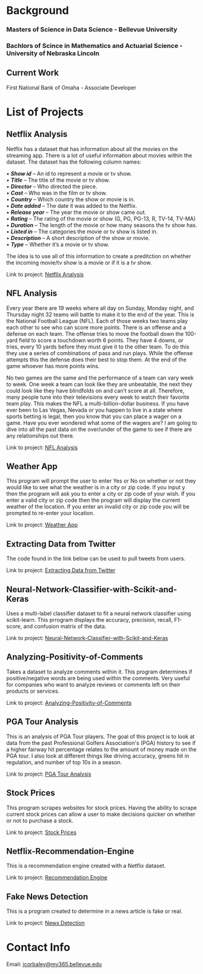 # Background


### Masters of Science in Data Science - Bellevue University

### Bachlors of Scince in Mathematics and Actuarial Science - University of Nebraska Lincoln

## Current Work

First National Bank of Omaha - Associate Developer

# List of Projects


## Netflix Analysis 

Netflix has a dataset that has information about all the movies on the streaming app. There is a lot of useful information about movies within the dataset. The dataset has the following column names:

• ***Show id*** – An id to represent a movie or tv show.<br/>
• ***Title*** – The title of the movie or tv show.<br/>
• ***Director*** – Who directed the piece.<br/>
• ***Cast*** – Who was in the film or tv show.<br/>
• ***Country*** – Which country the show or movie is in.<br/>
• ***Date added*** – The date it was added to the Netflix.<br/>
• ***Release year*** – The year the movie or show came out.<br/>
• ***Rating*** – The rating of the movie or show (G, PG, PG-13, R, TV-14, TV-MA)<br/>
• ***Duration*** – The length of the movie or how many seasons the tv show has.<br/>
• ***Listed in*** – The categories the movie or tv show is listed in.<br/>
• ***Description*** – A short description of the show or movie.<br/>
• ***Type*** – Whether it’s a movie or tv show.

The idea is to use all of this information to create a preditction on whether the incoming movie/tv show is a movie or if it is a tv show.

Link to project: [Netflix Analysis](https://github.com/jcorbaley/Netflix-Analysis)

## NFL Analysis

Every year there are 19 weeks where all day on Sunday, Monday night, and Thursday night 32 teams will battle to make it to the end of the year. This is the National Football League (NFL). Each of those weeks two teams play each other to see who can score more points. There is an offense and a defense on each team. The offense tries to move the football down the 100-yard field to score a touchdown worth 6 points. They have 4 downs, or tries, every 10 yards before they must give it to the other team. To do this they use a series of combinations of pass and run plays. While the offense attempts this the defense does their best to stop them. At the end of the game whoever has more points wins.

No two games are the same and the performance of a team can vary week to week. One week a team can look like they are unbeatable, the next they could look like they have blindfolds on and can’t score at all. Therefore, many people tune into their televisions every week to watch their favorite team play. This makes the NFL a multi-billion-dollar business. If you have ever been to Las Vegas, Nevada or you happen to live in a state where sports betting is legal, then you know that you can place a wager on a game. Have you ever wondered what some of the wagers are? I am going to dive into all the past data on the over/under of the game to see if there are any relationships out there.

Link to project: [NFL Analysis](https://github.com/jcorbaley/NFL-Analysis)

## Weather App

This program will prompt the user to enter Yes or No on whether or not they would like to see what the weather is in a city or zip code. If you input y then the program will ask you to enter a city or zip code of your wish. If you enter a valid city or zip code then the program will display the current weather of the location. If you enter an invalid city or zip code you will be prompted to re-enter your location.

Link to project: [Weather App](https://github.com/jcorbaley/Weather-App)

## Extracting Data from Twitter

The code found in the link below can be used to pull tweets from users.

Link to project: [Extracting Data from Twitter](https://github.com/jcorbaley/Extracting-Data-from-Twitter)

## Neural-Network-Classifier-with-Scikit-and-Keras

Uses a multi-label classifier dataset to fit a neural network classifier using scikit-learn. This prrogram displays the accuracy, precision, recall, F1-score, and confusion matrix of the data. 

Link to project: [Neural-Network-Classifier-with-Scikit-and-Keras](https://github.com/jcorbaley/Neural-Network-Classifier-with-Scikit-and-Keras)

## Analyzing-Positivity-of-Comments

Takes a dataset to analyze comments within it. This program determines if positive/negative words are being used within the comments. Very useful for companies who want to analyze reviews or comments left on their products or services.

Link to project: [Analyzing-Positivity-of-Comments](https://github.com/jcorbaley/Analyzing-Positivity-of-Comments)

## PGA Tour Analysis

This is an analysis of PGA Tour players. The goal of this project is to look at data from the past Professional Golfers Association's (PGA) history to see if a higher fairway hit percentage relates to the amount of money made on the PGA tour. I also look at different things like driving accuracy, greens hit in regulation, and number of top 10s in a season.

Link to project: [PGA Tour Analysis](https://github.com/jcorbaley/PGA-Tour-Analysis)

## Stock Prices

This program scrapes websites for stock prices. Having the ability to scrape current stock prices can allow a user to make decisions quicker on whether or not to purchase a stock.

Link to project: [Stock Prices](https://github.com/jcorbaley/Stock-Prices)

## Netflix-Recommendation-Engine

This is a recommendation engine created with a Netflix dataset. 

Link to project: [Recommendation Engine](https://github.com/jcorbaley/Netflix-Recommendation-Engine)

## Fake News Detection

This is a program created to determine in a news article is fake or real.  

Link to project: [News Detection](https://github.com/jcorbaley/Fake-News-Detection)

# Contact Info

Email: jcorbaley@my365.bellevue.edu
